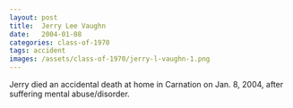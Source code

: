 ```yaml
---
layout: post
title:  Jerry Lee Vaughn
date:   2004-01-08
categories: class-of-1970
tags: accident
images: /assets/class-of-1970/jerry-l-vaughn-1.png
---
```

Jerry died an accidental death at home in Carnation on Jan. 8, 2004, after suffering mental abuse/disorder.
